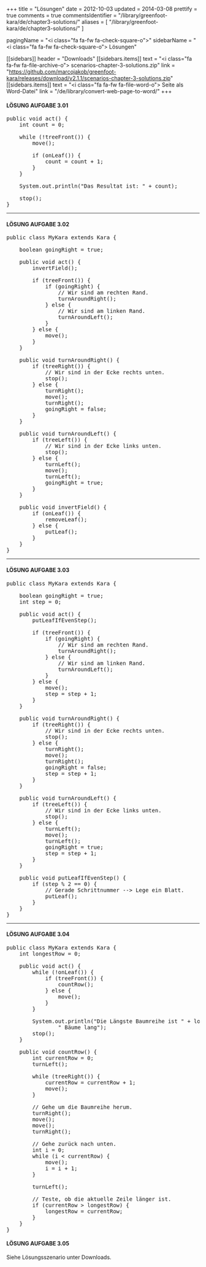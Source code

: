 +++
title = "Lösungen"
date = 2012-10-03
updated = 2014-03-08
prettify = true
comments = true
commentsIdentifier = "/library/greenfoot-kara/de/chapter3-solutions/"
aliases = [ 
  "/library/greenfoot-kara/de/chapter3-solutions/" 
]

pagingName = "<i class=\"fa fa-fw fa-check-square-o\"></i>"
sidebarName = "<i class=\"fa fa-fw fa-check-square-o\"></i> Lösungen"

[[sidebars]]
header = "Downloads"
[[sidebars.items]]
text = "<i class=\"fa fa-fw fa-file-archive-o\"></i> scenarios-chapter-3-solutions.zip"
link = "https://github.com/marcojakob/greenfoot-kara/releases/download/v2.1.1/scenarios-chapter-3-solutions.zip"
[[sidebars.items]]
text = "<i class=\"fa fa-fw fa-file-word-o\"></i> Seite als Word-Datei"
link = "/de/library/convert-web-page-to-word/"
+++

#### <i class="fa fa-check-square-o"></i> LÖSUNG AUFGABE 3.01

<pre class="prettyprint lang-java">
public void act() {
	int count = 0;

	while (!treeFront()) {
		move();

		if (onLeaf()) {
			count = count + 1;
		}
	}

	System.out.println("Das Resultat ist: " + count);
	
	stop();
}
</pre>


***

#### <i class="fa fa-check-square-o"></i> LÖSUNG AUFGABE 3.02

<pre class="prettyprint lang-java">
public class MyKara extends Kara {
	
	boolean goingRight = true;
	
	public void act() {
		invertField();
		
		if (treeFront()) {
			if (goingRight) {
				// Wir sind am rechten Rand.
				turnAroundRight();
			} else {
				// Wir sind am linken Rand.
				turnAroundLeft();
			}
		} else {
			move();
		}
	}
	
	public void turnAroundRight() {
		if (treeRight()) {
			// Wir sind in der Ecke rechts unten.
			stop();
		} else {
			turnRight();
			move();
			turnRight();
			goingRight = false;
		}
	}
	
	public void turnAroundLeft() {
		if (treeLeft()) {
			// Wir sind in der Ecke links unten.
			stop();
		} else {
			turnLeft();
			move();
			turnLeft();
			goingRight = true;
		}
	}

	public void invertField() {
		if (onLeaf()) {
			removeLeaf();
		} else {
			putLeaf();
		}
	}
}
</pre>


***

#### <i class="fa fa-check-square-o"></i> LÖSUNG AUFGABE 3.03

<pre class="prettyprint lang-java">
public class MyKara extends Kara {
	
	boolean goingRight = true;
	int step = 0;
	
	public void act() {
		putLeafIfEvenStep();
		
		if (treeFront()) {
			if (goingRight) {
				// Wir sind am rechten Rand.
				turnAroundRight();
			} else {
				// Wir sind am linken Rand.
				turnAroundLeft();
			}
		} else {
			move();
			step = step + 1;
		}
	}
	
	public void turnAroundRight() {
		if (treeRight()) {
			// Wir sind in der Ecke rechts unten.
			stop();
		} else {
			turnRight();
			move();
			turnRight();
			goingRight = false;
			step = step + 1;
		}
	}
	
	public void turnAroundLeft() {
		if (treeLeft()) {
			// Wir sind in der Ecke links unten.
			stop();
		} else {
			turnLeft();
			move();
			turnLeft();
			goingRight = true;
			step = step + 1;
		}
	}

	public void putLeafIfEvenStep() {
		if (step % 2 == 0) {
			// Gerade Schrittnummer --> Lege ein Blatt.
			putLeaf();
		}
	}
}
</pre>


***

#### <i class="fa fa-check-square-o"></i> LÖSUNG AUFGABE 3.04

<pre class="prettyprint lang-java">
public class MyKara extends Kara {
	int longestRow = 0;

	public void act() {
		while (!onLeaf()) {
			if (treeFront()) {
				countRow();
			} else {
				move();
			}
		}

		System.out.println("Die Längste Baumreihe ist " + longestRow + 
				" Bäume lang");
		stop();
	}

	public void countRow() {
		int currentRow = 0;
		turnLeft();

		while (treeRight()) {
			currentRow = currentRow + 1;
			move();
		}

		// Gehe um die Baumreihe herum.
		turnRight();
		move();
		move();
		turnRight();

		// Gehe zurück nach unten.
		int i = 0;
		while (i &lt; currentRow) {
			move();
			i = i + 1;
		}

		turnLeft();

		// Teste, ob die aktuelle Zeile länger ist.
		if (currentRow > longestRow) {
			longestRow = currentRow;
		}
	}
}
</pre>


#### <i class="fa fa-check-square-o"></i> LÖSUNG AUFGABE 3.05

Siehe Lösungsszenario unter Downloads.

